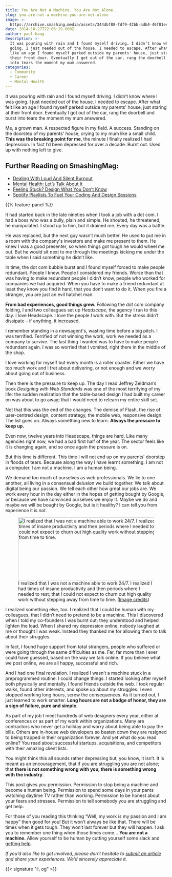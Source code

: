 ```yaml
---
title: You Are Not A Machine. You Are Not Alone.
slug: you-are-not-a-machine-you-are-not-alone
image: >-
  https://archive.smashing.media/assets/344dbf88-fdf9-42bb-adb4-46f01eedd629/33a98791-735e-445b-8e1a-f9b2eb578149/kaputt-from-working-illu-opt.jpg
date: 2014-10-27T22:06:19.000Z
author: paul-boag
description: >-
  It was pouring with rain and I found myself driving. I didn’t know where I was
  going. I just needed out of the house. I needed to escape. After what felt
  like an age I found myself parked outside my parents' house, just staring at
  their front door. Eventually I got out of the car, rang the doorbell and burst
  into tears the moment my mum answered.
categories:
  - Community
  - Career
  - Mental Health
---
```

It was pouring with rain and I found myself driving. I didn’t know where I was going. I just needed out of the house. I needed to escape. After what felt like an age I found myself parked outside my parents' house, just staring at their front door. Eventually I got out of the car, rang the doorbell and burst into tears the moment my mum answered.

Me, a grown man. A respected figure in my field. A success. Standing on the doorstep of my parents' house, crying to my mum like a small child. <strong>This was the breaking point for me</strong>, the minute I finally realized I had depression. In fact I’d been depressed for over a decade. Burnt out. Used up with nothing left to give.</p>

## <span class="rh">Further Reading</span> on SmashingMag:

*   [<span class="headline">Dealing With Loud And Silent Burnout</span>](https://www.smashingmagazine.com/2015/10/dealing-with-loud-silent-burnout/)
*   [Mental Health: Let’s Talk About It](https://www.smashingmagazine.com/2014/10/lets-talk-about-it/)
*   [Feeling Stuck? Design What You Don’t Know](https://www.smashingmagazine.com/2014/10/design-what-you-dont-know/)
*   [<span class="headline">Spotify Playlists To Fuel Your Coding And Design Sessions</span>](https://www.smashingmagazine.com/2016/11/playlists-fuel-coding-design-sessions/)

{{% feature-panel %}}

It had started back in the late nineties when I took a job with a dot com. I had a boss who was a bully, plain and simple. He shouted, he threatened, he manipulated. I stood up to him, but it drained me. Every day was a battle.

He was replaced, but the next guy wasn’t much better. He used to put me in a room with the company's investors and make me present to them. He knew I was a good presenter, so when things got tough he would wheel me out. But he would sit next to me through the meetings kicking me under the table when I said something he didn’t like.

In time, the dot com bubble burst and I found myself forced to make people redundant. People I knew. People I considered my friends. Worse than that was having to make redundant people I didn’t know, people who worked for companies we had acquired. When you have to make a friend redundant at least they know you find it hard, that you don’t want to do it. When you fire a stranger, you are just an evil hatchet man.</p>

<strong>From bad experiences, good things grew.</strong> Following the dot com company folding, I and two colleagues set up <em>Headscape</em>, the agency I run to this day. I love Headscape. I love the people I work with. But the stress didn’t dissipate – if anything, it increased.

I remember standing in a newsagent's, wasting time before a big pitch. I was terrified. Terrified of not winning the work, work we needed as a company to survive. The last thing I wanted was to have to make people redundant again. I was so worried that I vomited, right there in the middle of the shop.

I love working for myself but every month is a roller coaster. Either we have too much work and I fret about delivering, or not enough and we worry about going out of business.

Then there is the pressure to keep up. The day I read Jeffrey Zeldman’s book <em>Designing with Web Standards</em> was one of the most terrifying of my life: the sudden realization that the table-based design I had built my career on was about to go away; that I would need to relearn my entire skill set.

Not that this was the end of the changes. The demise of Flash, the rise of user-centred design, content strategy, the mobile web, responsive design. The list goes on. Always something new to learn. <strong>Always the pressure to keep up.</strong>

Even now, twelve years into Headscape, things are hard. Like many agencies right now, we had a bad first half of the year. The sector feels like it is changing again, and so once again the pressure is on.

But this time is different. This time I will not end up on my parents' doorstep in floods of tears. Because along the way I have learnt something. I am not a computer. I am not a machine. I am a human being.

We demand too much of ourselves as web professionals. We lie to one another, all living in a consensual delusion we build together. We talk about digital being our passion. We tell each other how great our jobs are. We work every hour in the day either in the hopes of getting bought by Google, or because we have convinced ourselves we enjoy it. Maybe we do and maybe we will be bought by Google, but is it healthy? I can tell you from experience it is <em>not</em>.</p>

<figure><a href="https://www.flickr.com/photos/87957708@N00/324259281/"><img loading="lazy" decoding="async" title="I realized that I was not a machine able to work 24/7. I realized I had times of insane productivity and then periods where I needed to rest; that I could not expect to churn out high quality work without stepping away from time to time." src="https://archive.smashing.media/assets/344dbf88-fdf9-42bb-adb4-46f01eedd629/4fff4531-c290-471d-95a4-aded9c9674b5/burnout-opt.jpg" alt="I realized that I was not a machine able to work 24/7. I realized I had times of insane productivity and then periods where I needed to rest; that I could not expect to churn out high quality work without stepping away from time to time." width="500" height="196" /></a><figcaption>I realized that I was not a machine able to work 24/7. I realized I had times of insane productivity and then periods where I needed to rest; that I could not expect to churn out high quality work without stepping away from time to time. (<a href="https://www.flickr.com/photos/87957708@N00/324259281/">Image credits</a>)</figcaption></figure>

I realized something else, too. I realized that I could be human with my colleagues, that I didn’t need to pretend to be a machine. This I discovered when I told my co-founders I was burnt out; they understood and helped lighten the load. When I shared my depression online, nobody laughed at me or thought I was weak. Instead they thanked me for allowing them to talk about their struggles.

In fact, I found huge support from total strangers, people who suffered or were going through the same difficulties as me. Far, far more than I ever could have guessed, based on the way we talk online. If you believe what we post online, we are all happy, successful and rich.

And I had one final revelation. I realized I wasn’t a machine stuck in a preprogrammed routine. I could change things. I started looking after myself both physically and mentally. I found friends outside the web. I took regular walks, found other interests, and spoke up about my struggles. I even stopped working long hours, screw the consequences. As it turned out, I just learned to work smarter. <strong>Long hours are not a badge of honor, they are a sign of failure, pure and simple.</strong>

As part of my job I meet hundreds of web designers every year, either at conferences or as part of my work within organizations. Many are contractors who never get a holiday and worry about being able to pay the bills. Others are in-house web developers so beaten down they are resigned to being trapped in their organization forever. And yet what do you read online? You read about successful startups, acquisitions, and competitors with their amazing client lists.

You might think this all sounds rather depressing but, you know, it isn’t. It is meant as an encouragement, that if you are struggling you are not alone; that <strong>there is not something wrong with you, there is something wrong with the industry</strong>.

This post gives you permission. Permission to stop being a machine and become a human being. Permission to spend some days in your pants watching daytime TV rather than working. Permission to be honest about your fears and stresses. Permission to tell somebody you are struggling and get help.

For those of you reading this thinking “Well, my work is my passion and I am happy” then good for you! But it won’t always be like that. There will be times when it gets tough. They won’t last forever but they will happen. I ask you to remember one thing when those times come... <strong>You are not a machine.</strong> Allow yourself to be human by cutting yourself some slack and [getting help](https://www.betterhelp.com/advice/therapy/how-do-i-find-a-therapist-near-me/).</p>

<em>If you’d also like to get involved, please don't hesitate to <a href="https://github.com/Heydon/geek-mental-help-week">submit an article</a> and share your experiences. We’d sincerely appreciate it.</em>

{{< signature "il, og" >}}

